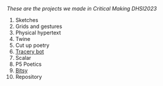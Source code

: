 *These are the projects we made in Critical Making DHSI2023*
1. Sketches
2. Grids and gestures
3. Physical hypertext
4. Twine
5. Cut up poetry
6. [Tracery bot](https://botsin.space/@slucky)
7. Scalar
8. P5 Poetics
9. [Bitsy](https://sluckylib.github.io/dhsi2023/classroom-game.html)
10. Repository

